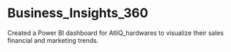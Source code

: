 # Business_Insights_360
Created a Power BI dashboard for AtliQ_hardwares to visualize their sales financial and marketing trends.
